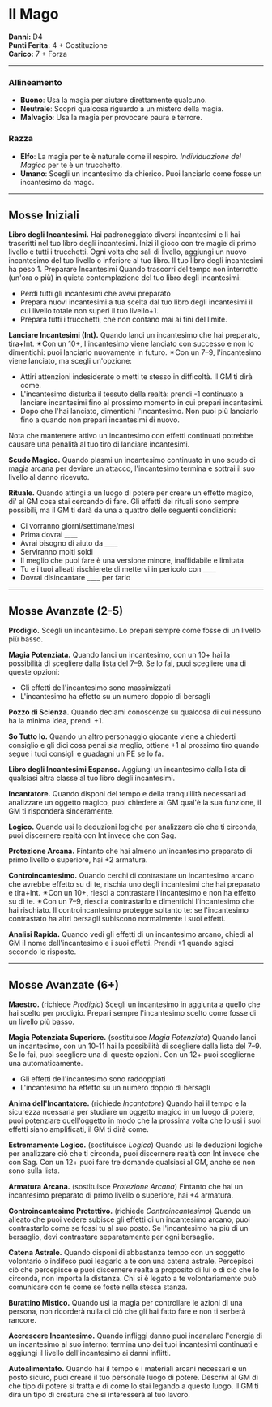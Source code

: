 # Il Mago

**Danni:** D4  
**Punti Ferita:** 4 + Costituzione  
**Carico:** 7 + Forza

<hr>

### **Allineamento**
- **Buono**: Usa la magia per aiutare direttamente qualcuno.
- **Neutrale**: Scopri qualcosa riguardo a un mistero della magia.
- **Malvagio**: Usa la magia per provocare paura e terrore.

### **Razza**
- **Elfo**: La magia per te è naturale come il respiro. *Individuazione del Magico* per te è un trucchetto.
- **Umano**: Scegli un incantesimo da chierico. Puoi lanciarlo come fosse un incantesimo da mago.

<hr>

## Mosse Iniziali

**Libro degli Incantesimi.**
Hai padroneggiato diversi incantesimi e li hai trascritti nel tuo libro degli incantesimi. Inizi il gioco con tre magie di primo livello e tutti i trucchetti. Ogni volta che sali di livello, aggiungi un nuovo incantesimo del tuo livello o inferiore al tuo libro. Il tuo libro degli incantesimi ha peso 1.
Preparare Incantesimi
Quando trascorri del tempo non interrotto (un'ora o più) in quieta contemplazione del tuo libro degli incantesimi:

- Perdi tutti gli incantesimi che avevi preparato
- Prepara nuovi incantesimi a tua scelta dal tuo libro degli incantesimi il cui livello totale non superi il tuo livello+1.
- Prepara tutti i trucchetti, che non contano mai ai fini del limite.

**Lanciare Incantesimi (Int).**
Quando lanci un incantesimo che hai preparato, tira+Int. ✴Con un 10+, l'incantesimo viene lanciato con successo e non lo dimentichi: puoi lanciarlo nuovamente in futuro.
✴Con un 7–9, l'incantesimo viene lanciato, ma scegli un'opzione:

- Attiri attenzioni indesiderate o metti te stesso in difficoltà. Il GM ti dirà come.
- L'incantesimo disturba il tessuto della realtà: prendi -1 continuato a lanciare incantesimi fino al prossimo momento in cui prepari incantesimi.
- Dopo che l'hai lanciato, dimentichi l'incantesimo. Non puoi più lanciarlo fino a quando non prepari incantesimi di nuovo.

Nota che mantenere attivo un incantesimo con effetti continuati potrebbe causare una penalità al tuo tiro di lanciare incantesimi.

**Scudo Magico.**
Quando plasmi un incantesimo continuato in uno scudo di magia arcana per deviare un attacco, l'incantesimo termina e sottrai il suo livello al danno ricevuto.

**Rituale.**
Quando attingi a un luogo di potere per creare un effetto magico, di' al GM cosa stai cercando di fare. Gli effetti dei rituali sono sempre possibili, ma il GM ti darà da una a quattro delle seguenti condizioni:

- Ci vorranno giorni/settimane/mesi
- Prima dovrai ____
- Avrai bisogno di aiuto da ____
- Serviranno molti soldi
- Il meglio che puoi fare è una versione minore, inaffidabile e limitata
- Tu e i tuoi alleati rischierete di mettervi in pericolo con ____
- Dovrai disincantare ____ per farlo

<hr>

## Mosse Avanzate (2-5)

**Prodigio.**
Scegli un incantesimo. Lo prepari sempre come fosse di un livello più basso.

**Magia Potenziata.**
Quando lanci un incantesimo, con un 10+ hai la possibilità di scegliere dalla lista del 7–9. Se lo fai, puoi scegliere una di queste opzioni:

- Gli effetti dell'incantesimo sono massimizzati
- L'incantesimo ha effetto su un numero doppio di bersagli

**Pozzo di Scienza.**
Quando declami conoscenze su qualcosa di cui nessuno ha la minima idea, prendi +1.

**So Tutto Io.**
Quando un altro personaggio giocante viene a chiederti consiglio e gli dici cosa pensi sia meglio, ottiene +1 al prossimo tiro quando segue i tuoi consigli e guadagni un PE se lo fa.

**Libro degli Incantesimi Espanso.**
Aggiungi un incantesimo dalla lista di qualsiasi altra classe al tuo libro degli incantesimi.

**Incantatore.**
Quando disponi del tempo e della tranquillità necessari ad analizzare un oggetto magico, puoi chiedere al GM qual'è la sua funzione, il GM ti risponderà sinceramente.

**Logico.**
Quando usi le deduzioni logiche per analizzare ciò che ti circonda, puoi discernere realtà con Int invece che con Sag.

**Protezione Arcana.**
Fintanto che hai almeno un'incantesimo preparato di primo livello o superiore, hai +2 armatura.

**Controincantesimo.**
Quando cerchi di contrastare un incantesimo arcano che avrebbe effetto su di te, rischia uno degli incantesimi che hai preparato e tira+Int. ✴Con un 10+, riesci a contrastare l'incantesimo e non ha effetto su di te. ✴Con un 7–9, riesci a contrastarlo e dimentichi l'incantesimo che hai rischiato. Il controincantesimo protegge soltanto te: se l'incantesimo contrastato ha altri bersagli subiscono normalmente i suoi effetti.

**Analisi Rapida.**
Quando vedi gli effetti di un incantesimo arcano, chiedi al GM il nome dell'incantesimo e i suoi effetti. Prendi +1 quando agisci secondo le risposte.

<hr>

## Mosse Avanzate (6+)

**Maestro.**
(richiede *Prodigio*)
Scegli un incantesimo in aggiunta a quello che hai scelto per prodigio. Prepari sempre l'incantesimo scelto come fosse di un livello più basso.

**Magia Potenziata Superiore.**
(sostituisce *Magia Potenziata*)
Quando lanci un incantesimo, con un 10-11 hai la possibilità di scegliere dalla lista del 7–9. Se lo fai, puoi scegliere una di queste opzioni. Con un 12+ puoi sceglierne una automaticamente.

- Gli effetti dell'incantesimo sono raddoppiati
- L'incantesimo ha effetto su un numero doppio di bersagli

**Anima dell'Incantatore.**
(richiede *Incantatore*)
Quando hai il tempo e la sicurezza ncessaria per studiare un oggetto magico in un luogo di potere, puoi potenziare quell'oggetto in modo che la prossima volta che lo usi i suoi effetti siano amplificati, il GM ti dirà come.

**Estremamente Logico.**
(sostituisce *Logico*)
Quando usi le deduzioni logiche per analizzare ciò che ti circonda, puoi discernere realtà con Int invece che con Sag. Con un 12+ puoi fare tre domande qualsiasi al GM, anche se non sono sulla lista.

**Armatura Arcana.**
(sostituisce *Protezione Arcana*)
Fintanto che hai un incantesimo preparato di primo livello o superiore, hai +4 armatura.

**Controincantesimo Protettivo.**
(richiede *Controincantesimo*)
Quando un alleato che puoi vedere subisce gli effetti di un incantesimo arcano, puoi contrastarlo come se fossi tu al suo posto. Se l'incantesimo ha più di un bersaglio, devi contrastare separatamente per ogni bersaglio.

**Catena Astrale.**
Quando disponi di abbastanza tempo con un soggetto volontario o indifeso puoi leagarlo a te con una catena astrale. Percepisci ciò che percepisce e puoi discernere realtà a proposito di lui o di ciò che lo circonda, non importa la distanza. Chi si è legato a te volontariamente può comunicare con te come se foste nella stessa stanza.

**Burattino Mistico.**
Quando usi la magia per controllare le azioni di una persona, non ricorderà nulla di ciò che gli hai fatto fare e non ti serberà rancore.

**Accrescere Incantesimo.**
Quando infliggi danno puoi incanalare l'energia di un incantesimo al suo interno: termina uno dei tuoi incantesimi continuati e aggiungi il livello dell'incantesimo ai danni inflitti.

**Autoalimentato.**
Quando hai il tempo e i materiali arcani necessari e un posto sicuro, puoi creare il tuo personale luogo di potere. Descrivi al GM di che tipo di potere si tratta e di come lo stai legando a questo luogo. Il GM ti dirà un tipo di creatura che si interesserà al tuo lavoro.